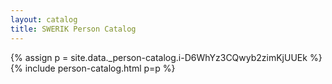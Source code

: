 ```yaml
---
layout: catalog
title: SWERIK Person Catalog
---
```

{% assign p = site.data._person-catalog.i-D6WhYz3CQwyb2zimKjUUEk %}
{% include person-catalog.html p=p %}


